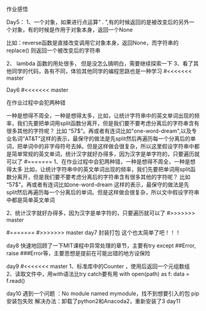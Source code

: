 作业感悟

Day5：
1、一个对象，如果进行点运算“ . ”,有的时候返回的是被改变后的另外一个对象，有的时候是作用于对象本身，返回一个None

比如：reverse函数是直接改变调用它对象本身，返回None，而字符串的replace() 则返回一个被改变后的字符串

2、 lambda 函数的用处很多， 但是没怎么搞明白，需要继续探索一下
3、看了其他同学的代码，各有不同，体验其他同学的编程思路也是一种学习
#<<<<<<< master

Day6
#<<<<<<< master

在作业过程中会犯两种错

一种是想得不周全，一种是想得太多，比如，让统计字符串中的英文单词出现的频率，我们先要把单词用split函数分离开，但是我们要不要考虑分离后的字符串含有很多其他的字符呢？ 比如 “57$"。再或者有连词比如"one-word-dream",以及专业名词“AT&T”这样的表示，最保守的做法是先split然后再遍历每一个分离后的单词，把单词中的非字母符号去掉。但是这样做会很复杂，所以这里假设字符串中都是简单常规的英文单词，统计汉字就好办得多，因为汉字是单字符的，只要遍历就可以了
#=======
1、在作业过程中会犯两种错，一种是想得不周全，一种是想得太多
比如，让统计字符串中的英文单词出现的频率，我们先要把单词用split函数分离开，但是我们要不要考虑分离后的字符串含有很多其他的字符呢？ 比如 “57$"。再或者有连词比如one-word-dream 这样的表示，最保守的做法是先split然后再遍历每一个分离后的单词。但是这样做会很复杂，所以文中假设字符串中都是简单英文单词

2、统计汉字就好办得多，因为汉字是单字符的，只要遍历就可以了
#>>>>>>> master

#=======
#>>>>>>> master
day7 封装打包
这个也太简单了吧！！！

day8
快速地回顾了一下MIT课程中异常处理的章节，主要有try except ##Error, raise ###Error等，主要思想是提前在可能出错的地方设保险

day9
#<<<<<<< master
1、标准库中的Counter ，使用后返回一个元组数组
2、读取文件中，用with语法比try catch要有用
with open(path) as f:
    data = f.read()

day10 
遇到一个问题 ：No module named mymodule，找不到想要引入的包
pip安装包失败
解决办法：卸载了python2和Anacoda2，重新安装了3
day11
